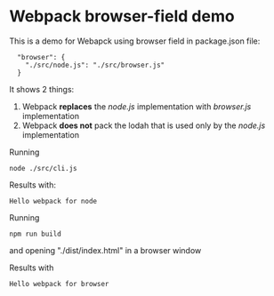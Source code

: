 # Webpack browser-field demo 

This is a demo for Webapck using browser field in package.json file:
```
  "browser": {
    "./src/node.js": "./src/browser.js"
  }
```
It shows 2 things:
1. Webpack **replaces** the *node.js* implementation with *browser.js* implementation
2. Webpack **does not** pack the lodah that is used only by the *node.js* implementation


Running
```
node ./src/cli.js
```

Results with:
```
Hello webpack for node
```


Running
```
npm run build
```
and opening "./dist/index.html" in a browser window

Results with
```
Hello webpack for browser
```
